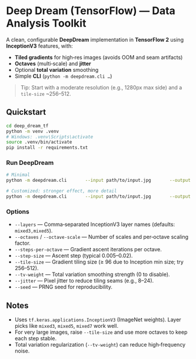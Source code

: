 # Deep Dream (TensorFlow) — Data Analysis Toolkit

A clean, configurable **DeepDream** implementation in **TensorFlow 2** using **InceptionV3** features, with:
- **Tiled gradients** for high‑res images (avoids OOM and seam artifacts)
- **Octaves** (multi‑scale) and **jitter**
- Optional **total variation** smoothing
- Simple **CLI** (`python -m deepdream.cli …`)

> Tip: Start with a moderate resolution (e.g., 1280px max side) and a `tile-size` ~256–512.

## Quickstart
```bash
cd deep_dream_tf
python -m venv .venv
# Windows: .venv\Scripts\activate
source .venv/bin/activate
pip install -r requirements.txt
```

### Run DeepDream
```bash
# Minimal
python -m deepdream.cli       --input path/to/input.jpg       --output outputs/dream.jpg

# Customized: stronger effect, more detail
python -m deepdream.cli       --input path/to/input.jpg       --output outputs/dream_strong.jpg       --layers mixed3,mixed5,mixed7       --octaves 4       --octave-scale 1.4       --steps-per-octave 60       --step-size 0.01       --tile-size 512       --tv-weight 0.0005       --jitter 16
```

### Options
- `--layers` — Comma‑separated InceptionV3 layer names (defaults: `mixed3,mixed5`).
- `--octaves` / `--octave-scale` — Number of scales and per‑octave scaling factor.
- `--steps-per-octave` — Gradient ascent iterations per octave.
- `--step-size` — Ascent step (typical 0.005–0.02).
- `--tile-size` — Gradient tiling size (≥ 96 due to Inception min size; try 256–512).
- `--tv-weight` — Total variation smoothing strength (0 to disable).
- `--jitter` — Pixel jitter to reduce tiling seams (e.g., 8–24).
- `--seed` — PRNG seed for reproducibility.

## Notes
- Uses `tf.keras.applications.InceptionV3` (ImageNet weights). Layer picks like `mixed3`, `mixed5`, `mixed7` work well.
- For very large images, raise `--tile-size` and use more octaves to keep each step stable.
- Total variation regularization (`--tv-weight`) can reduce high‑frequency noise.